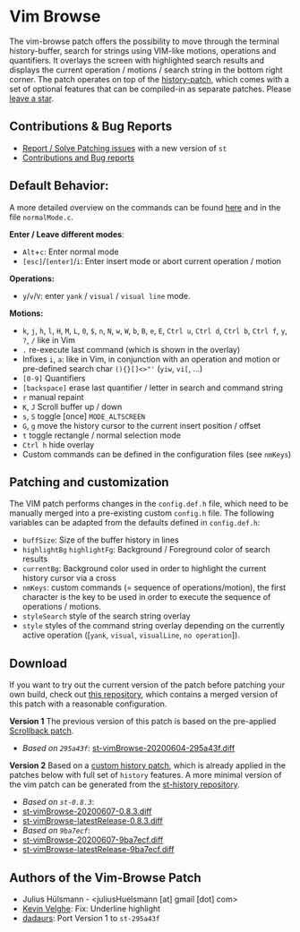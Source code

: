 Vim Browse
==========
The vim-browse patch offers the possibility to move through the terminal history-buffer, search for strings using VIM-like motions, operations and quantifiers. It overlays the screen with highlighted search results and displays the current operation / motions / search string in the bottom right corner. The patch operates on top of the [history-patch](https://github.com/juliusHuelsmann/st-history-vim), which comes with a set of optional features that can be compiled-in as separate patches. Please [leave a star](https://github.com/juliusHuelsmann/st-history-vim).

Contributions & Bug Reports
---------------------------
* [Report / Solve Patching issues](https://github.com/juliusHuelsmann/st) with a new version of `st`
* [Contributions and Bug reports](https://github.com/juliusHuelsmann/st-history-vim)


Default Behavior:
-----------------
A more detailed overview on the commands can be found [here](https://github.com/juliusHuelsmann/st-history-vim/wiki/Vim-browse-manual) and in the file `normalMode.c`.

**Enter / Leave different modes**:

- `Alt`+`c`: Enter normal mode
- `[esc]`/`[enter]`/`i`: Enter insert mode or abort current operation / motion

**Operations:**

- `y`/`v`/`V`: enter `yank` / `visual` / `visual line` mode.

**Motions:**

- `k`, `j`, `h`, `l`, `H`, `M`, `L`, `0`, `$`, `n`, `N`, `w`, `W`, `b`, `B`, `e`, `E`, `Ctrl u`,
  `Ctrl d`, `Ctrl b`, `Ctrl f`, `y`, `?`, `/` like in Vim
- `.` re-execute last command (which is shown in the overlay)
- Infixes `i`, `a`: like in Vim, in conjunction with an operation and motion or pre-defined search char `(){}[]<>"'` (`yiw`, `vi[`, ...)
- `[0-9]` Quantifiers
- `[backspace]` erase last quantifier / letter in search and command string
- `r` manual repaint
- `K`, `J` Scroll buffer up / down
- `s`, `S` toggle [once] `MODE_ALTSCREEN`
- `G`, `g` move the history cursor to the current insert position / offset
- `t` toggle rectangle / normal selection mode
- `Ctrl h` hide overlay
- Custom commands can be defined in the configuration files (see `nmKeys`)

Patching and customization
--------------------------
The VIM patch performs changes in the `config.def.h` file, which need to be manually merged into a pre-existing custom `config.h` file. The following variables can be adapted from the defaults defined in `config.def.h`:
- `buffSize`: Size of the buffer history in lines
- `highlightBg` `highlightFg`: Background / Foreground color of search results
- `currentBg`: Background color used in order to highlight the current history cursor via a cross
- `nmKeys`: custom commands (= sequence of operations/motion), the first character is the key to be used in order to execute the sequence of operations / motions.
- `styleSearch` style of the search string overlay
- `style` styles of the command string overlay depending on the currently active operation ([`yank`, `visual`, `visualLine`, `no operation`]).

Download
--------
If you want to try out the current version of the patch before patching your own build, check out [this repository](https://github.com/juliusHuelsmann/st), which contains a merged version of this patch with a reasonable configuration.

**Version 1**
The previous version of this patch is based on the pre-applied [Scrollback patch](https://st.suckless.org/patches/scrollback/).
- *Based on `295a43f`*: [st-vimBrowse-20200604-295a43f.diff](st-vimBrowse-20200604-295a43f.diff)

**Version 2**
Based on a [custom history patch](https://github.com/juliusHuelsmann/st-history-vim), which is already applied in the patches below with full set of `history` features.  A more minimal version of the vim patch can be generated from the [st-history repository](https://github.com/juliusHuelsmann/st-history-vim).
- *Based on `st-0.8.3`*:
- [st-vimBrowse-20200607-0.8.3.diff](st-vimBrowse-20200607-0.8.3.diff)
- [st-vimBrowse-latestRelease-0.8.3.diff](https://github.com/juliusHuelsmann/st/releases/download/vim2_1/st-meta-vim-full-20200607-43a395a.diff)
- *Based on `9ba7ecf`*:
- [st-vimBrowse-20200607-9ba7ecf.diff](st-vimBrowse-20200607-9ba7ecf.diff)
- [st-vimBrowse-latestRelease-9ba7ecf.diff](https://github.com/juliusHuelsmann/st/releases/download/vim2_1/st-meta-vim-full-20200607-9ba7ecf.diff)

Authors of the Vim-Browse Patch
--------------------------------
* Julius Hülsmann - <juliusHuelsmann [at] gmail [dot] com>
* [Kevin Velghe](https://github.com/paretje): Fix: Underline highlight
* [dadaurs](mailto:david.wiedemann@outlook.com): Port Version 1 to `st-295a43f`

